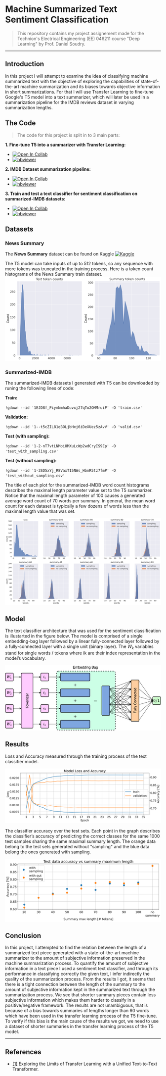 # Machine Summarized Text Sentiment Classification

> This repository contains my project assignement made for the Technion's Electrical Engineering (EE) 046211 course "Deep Learning" by Prof. Daniel Soudry.
---

## Introduction
In this project I will attempt to examine the idea of classifying machine summarized text with the objective of exploring the capabilities of state-of-the-art machine summarization and its biases towards objective information in short summarizations. For that I will use Transfer Learning to fine-tune Google's T5 model into a text summarizer, which will later be used in a summarization pipeline for the IMDB reviews dataset in varying summarization lengths.

## The Code
> The code for this project is split in to 3 main parts:

__1. Fine-tune T5 into a summarizer with Transfer Learning:__
* [![Open In Collab](https://colab.research.google.com/assets/colab-badge.svg)](https://colab.research.google.com/github/RoyElkabetz/Sentiment-Classification-of-Machine-Summarized-Text/blob/main/notebooks/Text_summarization_using_T5.ipynb)
* [![nbviewer](https://raw.githubusercontent.com/jupyter/design/master/logos/Badges/nbviewer_badge.svg)](https://nbviewer.jupyter.org/github/RoyElkabetz/Text-Summarization-with-Deep-Learning/blob/main/notebooks/Text_summarization_using_T5.ipynb)

__2. IMDB Dataset summarization pipeline:__
* [![Open In Collab](https://colab.research.google.com/assets/colab-badge.svg)](https://colab.research.google.com/github/RoyElkabetz/Sentiment-Classification-of-Machine-Summarized-Text/blob/main/notebooks/T5_Summarizer_pipeline.ipynb)
* [![nbviewer](https://raw.githubusercontent.com/jupyter/design/master/logos/Badges/nbviewer_badge.svg)](https://nbviewer.jupyter.org/github/RoyElkabetz/Text-Summarization-with-Deep-Learning/blob/main/notebooks/T5_Summarizer_pipeline.ipynb)

__3. Train and test a text classifier for sentiment classification on summarized-IMDB datasets:__
* [![Open In Collab](https://colab.research.google.com/assets/colab-badge.svg)](https://colab.research.google.com/github/RoyElkabetz/Text-Summarization-with-Deep-Learning/blob/main/notebooks/Text_Classification_full_vs_machine_summarized.ipynb#scrollTo=blFvDB1GBvDP)
* [![nbviewer](https://raw.githubusercontent.com/jupyter/design/master/logos/Badges/nbviewer_badge.svg)](https://nbviewer.jupyter.org/github/RoyElkabetz/Text-Summarization-with-Deep-Learning/blob/main/notebooks/Text_Classification_full_vs_machine_summarized.ipynb)

## Datasets
### News Summary
The **News Summary** dataset can be found on Kaggle [![Kaggle](https://kaggle.com/static/images/open-in-kaggle.svg)](https://www.kaggle.com/sunnysai12345/news-summary)

The T5 model can take inputs of up to 512 tokens, so any sequence with more tokens was truncated in the training process. Here is a token count histograms of the News Summary train dataset. 
![image](Figures/news_summary_histogram.png)


### Summarized-IMDB
The summarized-IMDB datasets I generated with T5 can be downloaded by runing the following lines of code:


**Train:** 

`!gdown --id '1EJD8f_PiymNmhaDuvxj27qTo2OMMruiP' -O 'train.csv'`

**Validation:**

`!gdown --id '1--t5cZIL81qBOLjbHxj6iDeXUez5zAvV' -O 'valid.csv'`

**Test (with sampling):** 

`!gdown --id '1-2-nT7vtLNMoiUMXuLcWp2wdCryIS9Ep' -O 'test_with_sampling.csv'`

**Test (without sampling):** 

`!gdown --id '1-3SD5xYj_R8VaxT15NWs_HbnR5tz7fmP' -O 'test_without_sampling.csv'`

The title of each plot for the summarized-IMDB word count histograms describes the maximal length parameter value set to the T5 summarizer. Notice that the maximal length parameter of 100 causes a generated average word count of 70 words per summary. In general, the mean word count for each dataset is typically a few dozens of words less than the maximal length value that was set.

![image](Figures/IMDB_histogram.png)

## Model

The text classifier architecture that was used for the sentiment classification is illustarted in the figure below. The model is comprised of a single embedding-bag layer followed by a linear fully-connected layer followed by a fully-connected layer with a single unit (binary layer). The $W_k$ variables stand for single words / tokens where ik are their index representation in the model’s vocabulary.

![image](Figures/classifier_model.png)

## Results


Loss and Accuracy measured through the training process of the text classifier model.

![image](Figures/loss_acc.png)


The classifier accuracy over the test sets. Each point in the graph describes the classifier’s accuracy of predicting the correct classes for the same 1000 test samples sharing the same maximal summary length. The orange data belong to the test sets generated without "sampling" and the blue data belong the ones generated with sampling.

![image](Figures/test_acc.png)

## Conclusion
In this project, I attempted to find the relation between the length of a summarized text piece generated with a state-of-the-art machine summarizer to the amount of subjective information preserved in the machine summarization process. To quantify the amount of subjective information in a text piece I used a sentiment text classifier, and through its performance in classifying correctly the given text, I infer indirectly the quality of the summarization process. From the results I got, it seems that there is a tight connection between the length of the summary to the amount of subjective information kept in the summarized text through the summarization process. We see that shorter summary pieces contain less subjective information which makes them harder to classify in a positive/negative framework. The results are not unambiguous, that is because of a bias towards summaries of lengths longer than 60 words which have been used in the transfer learning process of the T5 fine-tune. To verify if this bias is the main cause of the results we got, we need to use a dataset of shorter summaries in the transfer learning process of the T5 model.

---
## References
- [[1]](https://arxiv.org/abs/1910.10683) Exploring the Limits of Transfer Learning with a Unified Text-to-Text Transformer.
 


